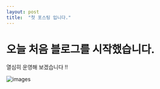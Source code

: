 ```yaml
---
layout: post
title:  "첫 포스팅 입니다."
---
```


# 오늘 처음 블로그를 시작했습니다.

열심히 운영해 보겠습니다 !!

![images](C:\Users\hkyoo\Desktop\images.png)



